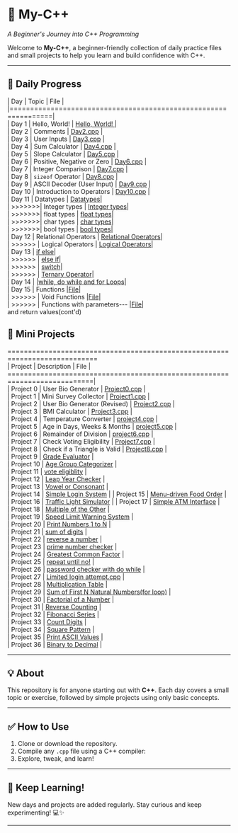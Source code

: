 # 🌟 My-C++  
*A Beginner's Journey into C++ Programming*  

Welcome to **My-C++**, a beginner-friendly collection of daily practice files and small projects to help you learn and build confidence with C++.  
  
---  
  
## 📅 Daily Progress  
  
| Day    |               Topic            |        File          |  
|================================================================|  
| Day 1  | Hello, World!                  | [Hello, World! ](day1.cpp) |  
| Day 2  | Comments                       | [Day2.cpp](Day2.cpp) |  
| Day 3  | User Inputs                    | [Day3.cpp](Day3.cpp) |  
| Day 4  | Sum Calculator                 | [Day4.cpp](Day4.cpp) |  
| Day 5  | Slope Calculator               | [Day5.cpp](Day5.cpp) |  
| Day 6  | Positive, Negative or Zero     | [Day6.cpp](Day6.cpp) |  
| Day 7  | Integer Comparison             | [Day7.cpp](Day7.cpp) |  
| Day 8  | `sizeof` Operator              | [Day8.cpp](Day8.cpp) |  
| Day 9  | ASCII Decoder (User Input)     | [Day9.cpp](Day9.cpp) |  
| Day 10 | Introduction to Operators      | [Day10.cpp](Day10.cpp) |  
| Day 11 | Datatypes                      | [Datatypes](Day11final.cpp)|  
| >>>>>>>| Integer types                  | [Integer types](Day11-00.cpp)|  
| >>>>>>>| float types                    | [float types](Day11-01.cpp)|  
| >>>>>>>| char types                     | [char types](Day11-02.cpp)|  
| >>>>>>>| bool types                     | [bool types](Day11-03.cpp)|  
| Day 12 | Relational Operators           | [ Relational Operators](Day12-00.cpp)|  
| >>>>>> | Logical Operators              | [ Logical Operators](Day12-01.cpp)|  
| Day 13 |            [if else](Day13-00.cpp)|  
| >>>>>> |            [else if](Day13-01.cpp)|  
| >>>>>> |            [switch](Day13-02.cpp)|  
| >>>>>> |            [Ternary Operator](Day13-03.cpp)|  
| Day 14 |            |[while, do while and for Loops](Day14-00.cpp)|  
| Day 15 |  Functions                     |[File](Day15-00.cpp)|  
| >>>>>> |  Void Functions                |[File](Day15-01.cpp)|  
| >>>>>> |  Functions with parameters---  |[File](Day15-02.cpp)|  
               and return values(cont'd)
  
## 🚀 Mini Projects  
============================================================================  
| Project   |           Description         |           File               |  
===========================================================================|  
| Project 0 | User Bio Generator            | [Project0.cpp](Project0.cpp) |  
| Project 1 | Mini Survey Collector         | [Project1.cpp](Project1.cpp) |  
| Project 2 | User Bio Generator (Revised)  | [Project2.cpp](Project2.cpp) |  
| Project 3 | BMI Calculator                | [Project3.cpp](Project3.cpp) |  
| Project 4 | Temperature Converter         | [project4.cpp](project4.cpp) |  
| Project 5 | Age in Days, Weeks & Months   | [project5.cpp](project5.cpp) |  
| Project 6 | Remainder of Division         | [project6.cpp](project6.cpp) |  
| Project 7 | Check Voting Eligibility      | [Project7.cpp](Project7.cpp) |  
| Project 8 | Check if a Triangle is Valid  | [Project8.cpp](Project8.cpp) |  
| Project 9 | [Grade Evaluator](Project9.cpp) |  
| Project 10 | [Age Group Categorizer](Project10.cpp) |  
| Project 11 | [vote eligiblity](Project11.cpp) |  
| Project 12 | [Leap Year Checker](Project12.cpp) |  
| Project 13 | [Vowel or Consonant](Project13.cpp) |  
| Project 14 | [Simple Login System](Project14.cpp) | 
| Project 15 | [Menu-driven Food Order](Project15.cpp) |  
| Project 16 | [Traffic Light Simulator](Project16.cpp) | 
| Project 17 | [Simple ATM Interface](Project17.cpp) |  
| Project 18 | [Multiple of the Other](Project18.cpp) |  
| Project 19 | [Speed Limit Warning System](Project19.cpp) |  
| Project 20 | [Print Numbers 1 to N](Project20.cpp) |  
| Project 21 | [sum of digits](Project21.cpp) |  
| Project 22 | [reverse a number](Project22.cpp) |  
| Project 23 | [prime number checker](Project23.cpp) |  
| Project 24 | [Greatest Common Factor](Project24.cpp) |  
| Project 25 | [repeat until no!](Project25.cpp) |  
| Project 26 | [password checker with do while](Project26.cpp) |  
| Project 27 | [Limited login attempt.cpp](Project27.cpp) |  
| Project 28 | [Multiplication Table](Project28.cpp) |   
| Project 29 | [Sum of First N Natural Numbers(for loop)](Project29.cpp) |   
| Project 30 | [Factorial of a Number](Project30.cpp) |   
| Project 31 | [Reverse Counting](Project31.cpp) |   
| Project 32 | [Fibonacci Series](Project32.cpp) |   
| Project 33 | [Count Digits](Project33.cpp) |   
| Project 34 | [Square Pattern](Project34.cpp) |   
| Project 35 | [Print ASCII Values](Project35.cpp) |   
| Project 36 | [Binary to Decimal](Project36.cpp) |   


---  
  
## 💡 About  
  
This repository is for anyone starting out with **C++**. Each day covers a small topic or exercise, followed by simple projects using only basic concepts.  
  
---  
  
## ✅ How to Use  
  
1. Clone or download the repository.  
2. Compile any `.cpp` file using a C++ compiler:  
3. Explore, tweak, and learn!  
  
---  
  
## 🧠 Keep Learning!  
  
New days and projects are added regularly. Stay curious and keep experimenting! 💻✨  
  
---  
  

